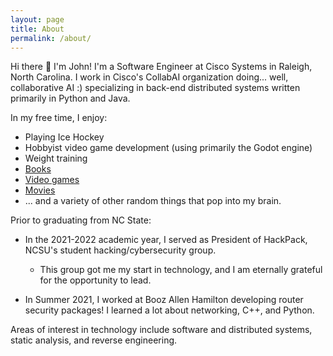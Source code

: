 ```yaml
---
layout: page
title: About
permalink: /about/
---
```


Hi there 👋 I'm John!
I'm a Software Engineer at Cisco Systems in Raleigh, North Carolina.
I work in Cisco's CollabAI organization doing... well, collaborative AI :) specializing in back-end distributed systems written
primarily in Python and Java.

In my free time, I enjoy:
- Playing Ice Hockey
- Hobbyist video game development (using primarily the Godot engine)
- Weight training
- [Books](https://www.goodreads.com/user/show/99373945-jack-allison) 
- [Video games](https://www.ign.com/playlist/weakfish6)
- [Movies](https://letterboxd.com/john123allison/)
- ... and a variety of other random things that pop into my brain. 

Prior to graduating from NC State:

- In the 2021-2022 academic year, I served as President of HackPack, NCSU's student hacking/cybersecurity group. 
    - This group got me my start in technology, and I am eternally grateful for the opportunity to lead.

- In Summer 2021, I worked at Booz Allen Hamilton developing router security packages! I learned a lot about networking, C++, and Python.

Areas of interest in technology include software and distributed systems, static analysis, and reverse engineering.
